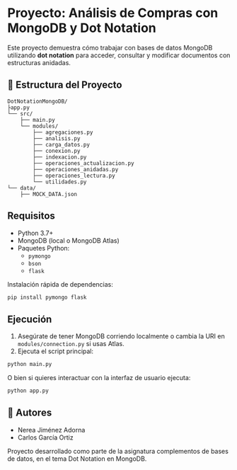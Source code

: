 # Proyecto: Análisis de Compras con MongoDB y Dot Notation

Este proyecto demuestra cómo trabajar con bases de datos MongoDB utilizando **dot notation** para acceder, consultar y modificar documentos con estructuras anidadas.

## 📁 Estructura del Proyecto

```
DotNotationMongoDB/
├app.py
└── src/
    ├── main.py
    └── modules/
        ├── agregaciones.py
        ├── analisis.py
        ├── carga_datos.py
        ├── conexion.py
        ├── indexacion.py
        ├── operaciones_actualizacion.py
        ├── operaciones_anidadas.py
        ├── operaciones_lectura.py
        └── utilidades.py
└── data/
    ├── MOCK_DATA.json
```

## Requisitos

- Python 3.7+
- MongoDB (local o MongoDB Atlas)
- Paquetes Python:
  - `pymongo`
  - `bson`
  - `flask`

Instalación rápida de dependencias:
```bash
pip install pymongo flask
```

## Ejecución

1. Asegúrate de tener MongoDB corriendo localmente o cambia la URI en `modules/connection.py` si usas Atlas.
2. Ejecuta el script principal:

```bash
python main.py
```
   O bien si quieres interactuar con la interfaz de usuario ejecuta:

```bash
python app.py
```

## 📄 Autores
- Nerea Jiménez Adorna
- Carlos García Ortiz

Proyecto desarrollado como parte de la asignatura complementos de bases de datos, en el tema Dot Notation en MongoDB.
